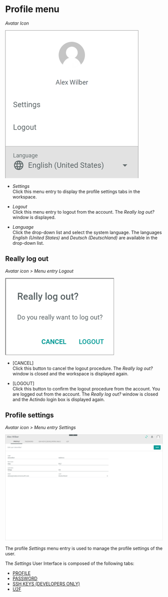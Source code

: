 # Profile menu

*Avatar Icon*

![Profile menu](../../Assets/Screenshots/Core1Platform/Profile.png "[Profile menu]")

- *Settings*   
    Click this menu entry to display the profile settings tabs in the workspace.    

- *Logout*   
    Click this menu entry to logout from the account. The *Really log out?* window is displayed.

- *Language*   
    Click the drop-down list and select the system language. The languages *English (United States)* and *Deutsch (Deutschland)* are available in the drop-down list.



## Really log out

*Avatar icon > Menu entry Logout*

![Really log out](../../Assets/Screenshots/Core1Platform/ReallyLogOut.png "[Really log out]")

- [CANCEL]   
    Click this button to cancel the logout procedure. The *Really log out?* window is closed and the workspace is displayed again.

- [LOGOUT]   
    Click this button to confirm the logout procedure from the account. You are logged out from the account. The *Really log out?* window is closed and the Actindo login box is displayed again.



## Profile settings

*Avatar icon > Menu entry Settings*

![Profile settings](../../Assets/Screenshots/Core1Platform/ProfileSettings/Profile/Profile.png "[Profile settings]")

The profile *Settings* menu entry is used to manage the profile settings of the user.

The *Settings* User Interface is composed of the following tabs:
- [PROFILE](./01a_Profile.md)
- [PASSWORD](./01b_Password.md)
- [SSH KEYS (DEVELOPERS ONLY)](./01c_SSHKeys.md)
- [U2F](./01d_U2F.md)
